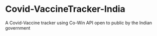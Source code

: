 # Covid-VaccineTracker-India
 A Covid-Vaccine tracker using Co-Win API open to public by the Indian government
